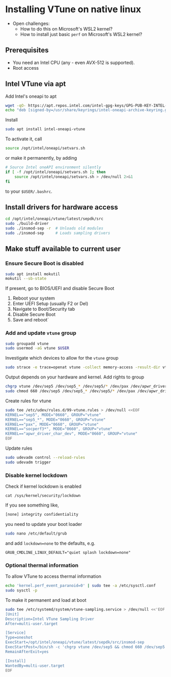 # Installing VTune on native linux

- Open challenges:
  - How to do this on  Microsoft's WSL2 kernel?
  - How to install just basic `perf` on Microsoft's WSL2 kernel?

## Prerequisites

 - You need an Intel CPU (any - even AVX-512 is supported).
 - Root access
 
## Intel VTune via apt

Add Intel's oneapi to apt
```bash
wget -qO- https://apt.repos.intel.com/intel-gpg-keys/GPG-PUB-KEY-INTEL-SW-PRODUCTS.PUB | sudo gpg --dearmor -o /usr/share/keyrings/intel-oneapi-archive-keyring.gpg
echo "deb [signed-by=/usr/share/keyrings/intel-oneapi-archive-keyring.gpg] https://apt.repos.intel.com/oneapi all main" | sudo tee /etc/apt/sources.list.d/intel-oneapi.list
```
Install
```bash
sudo apt install intel-oneapi-vtune
```

To activate it, call
```bash
source /opt/intel/oneapi/setvars.sh
```
or make it permanently, by adding
```bash
# Source Intel oneAPI environment silently
if [ -f /opt/intel/oneapi/setvars.sh ]; then
    source /opt/intel/oneapi/setvars.sh > /dev/null 2>&1
fi
```
to your `$USER/.bashrc`.

## Install drivers for hardware access
```bash
cd /opt/intel/oneapi/vtune/latest/sepdk/src
sudo ./build-driver
sudo ./insmod-sep -r  # Unloads old modules
sudo ./insmod-sep     # Loads sampling drivers
```
## Make stuff available to current user

### Ensure Secure Boot is disabled
```bash
sudo apt install mokutil
mokutil --sb-state
```
If present, go to BIOS/UEFI and disable Secure Boot
1. Reboot your system
2. Enter UEFI Setup (usually F2 or Del)
3. Navigate to Boot/Security tab
4. Disable Secure Boot
5. Save and reboot`

### Add and update `vtune` group

```bash
sudo groupadd vtune
sudo usermod -aG vtune $USER
```
Investigate which devices to allow for the `vtune` group
```bash
sudo strace -e trace=openat vtune -collect memory-access -result-dir vtune_data ./baseline 2>&1 | grep /dev/
```
Output depends on your hardware and kernel. Add rights to group
```bash
chgrp vtune /dev/sep5 /dev/sep5_* /dev/sep5/* /dev/pax /dev/apwr_driver_char_dev /dev/socperf3/c
sudo chmod 660 /dev/sep5 /dev/sep5_* /dev/sep5/* /dev/pax /dev/apwr_driver_char_dev /dev/socperf3/c
```
Create rules for vtune
```bash
sudo tee /etc/udev/rules.d/99-vtune.rules > /dev/null <<EOF
KERNEL=="sep5", MODE="0660", GROUP="vtune"
KERNEL=="sep5_*", MODE="0660", GROUP="vtune"
KERNEL=="pax", MODE="0660", GROUP="vtune"
KERNEL=="socperf3*", MODE="0660", GROUP="vtune"
KERNEL=="apwr_driver_char_dev", MODE="0660", GROUP="vtune"
EOF
```
Update rules
```bash
sudo udevadm control --reload-rules
sudo udevadm trigger
```

### Disable kernel lockdown
Check if kernel lockdown is enabled
```
cat /sys/kernel/security/lockdown
```
If you see something like,
```bash
[none] integrity confidentiality
```
you need to update your boot loader
```bash
sudo nano /etc/default/grub
```
and add `lockdown=none` to the defaults, e.g.
```
GRUB_CMDLINE_LINUX_DEFAULT="quiet splash lockdown=none"
```

### Optional thermal information
To allow VTune to access thermal information
```bash
echo 'kernel.perf_event_paranoid=0' | sudo tee -a /etc/sysctl.conf
sudo sysctl -p
```
To make it permanent and load at boot
```bash
sudo tee /etc/systemd/system/vtune-sampling.service > /dev/null <<'EOF'
[Unit]
Description=Intel VTune Sampling Driver
After=multi-user.target

[Service]
Type=oneshot
ExecStart=/opt/intel/oneapi/vtune/latest/sepdk/src/insmod-sep
ExecStartPost=/bin/sh -c 'chgrp vtune /dev/sep5 && chmod 660 /dev/sep5'
RemainAfterExit=yes

[Install]
WantedBy=multi-user.target
EOF
```
